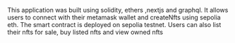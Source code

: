This application was built using solidity, ethers ,nextjs and graphql. It allows users to connect with their metamask wallet and createNfts using sepolia eth. The smart contract is deployed on sepolia testnet. Users can also list their nfts for sale, buy listed nfts and view owned nfts
